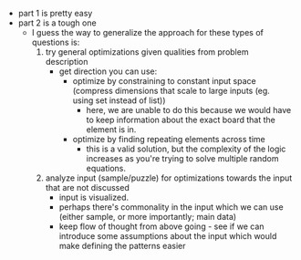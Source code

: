 - part 1 is pretty easy
- part 2 is a tough one
	- I guess the way to generalize the approach for these types of questions is:
		1. try general optimizations given qualities from problem description
		 	- get direction you can use:
				- optimize by constraining to constant input space (compress dimensions that scale to large inputs (eg. using set instead of list))
					- here, we are unable to do this because we would have to keep information about the exact board that the element is in.
				- optimize by finding repeating elements across time
					- this is a valid solution, but the complexity of the logic increases as you're trying to solve multiple random equations.
		2. analyze input (sample/puzzle) for optimizations towards the input that are not discussed
			- input is visualized.
			- perhaps there's commonality in the input which we can use (either sample, or more importantly; main data)
			- keep flow of thought from above going - see if we can introduce some assumptions about the input which would make defining the patterns easier